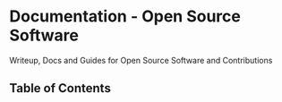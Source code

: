 # Documentation - Open Source Software

Writeup, Docs and Guides for Open Source Software and Contributions

## Table of Contents
